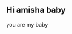 ## Hi amisha baby
you are my baby
<!--love you
**tum meri jaan ho baby✨ _special_ ✨ .

Here are some ideas to get you started: will you marry me

- 🔭 I’m currently working on ...tum mere baccho ki maa banogi
- 🌱 I’m currently learning ...sorry for all things🙏🏻
- 👯 I’m looking to collaborate on ...
- 🤔 I’m looking for help with ...
- 💬 Ask me about ...tum bhi mujhse pyaar karti ho naa pakka🥹
- 📫 How to reach me: ...
- 😄 Pronouns: ...
- ⚡ Fun fact: ...love effect💕
-->
